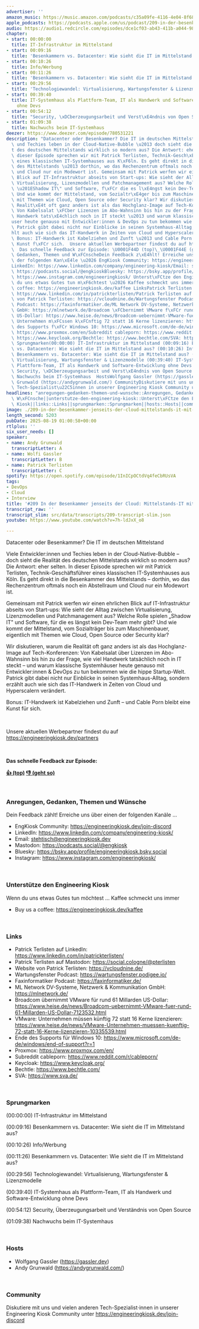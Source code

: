 ```yaml
---
advertiser: ''
amazon_music: https://music.amazon.com/podcasts/c35a09fe-4116-4e04-8f68-77d61b112e46/episodes/3aed3ce2-0873-49f7-9091-5fd935f57bb8/engineering-kiosk-209-in-der-besenkammer-jenseits-der-cloud-mittelstands-it-mit-patrick-terlisten
apple_podcasts: https://podcasts.apple.com/us/podcast/209-in-der-besenkammer-jenseits-der-cloud-mittelstands/id1603082924?i=1000722584740&uo=4
audio: https://audio1.redcircle.com/episodes/dce1cf03-ab43-411b-a044-989f52c704d3/stream.mp3
chapter:
- start: 00:00:00
  title: IT-Infrastruktur im Mittelstand
- start: 00:09:16
  title: 'Besenkammern vs. Datacenter: Wie sieht die IT im Mittelstand aus?'
- start: 00:10:26
  title: Info/Werbung
- start: 00:11:26
  title: 'Besenkammern vs. Datacenter: Wie sieht die IT im Mittelstand aus?'
- start: 00:29:56
  title: 'Technologiewandel: Virtualisierung, Wartungsfenster & Lizenzmodelle'
- start: 00:39:40
  title: IT-Systemhaus als Plattform-Team, IT als Handwerk und Software-Entwicklung
    ohne Devs
- start: 00:54:12
  title: "Security, \xDCberzeugungsarbeit und Verst\xE4ndnis von Open Source"
- start: 01:09:38
  title: Nachwuchs beim IT-Systemhaus
deezer: https://www.deezer.com/episode/780531221
description: "Datacenter oder Besenkammer? Die IT im deutschen Mittelstand Viele Entwickler:innen\
  \ und Techies leben in der Cloud-Native-Bubble \u2013 doch sieht die Realit\xE4\
  t des deutschen Mittelstands wirklich so modern aus? Die Antwort: eher selten. In\
  \ dieser Episode sprechen wir mit Patrick Terlisten, Technik-Gesch\xE4ftsf\xFChrer\
  \ eines klassischen IT-Systemhauses aus K\xF6ln. Es geht direkt in die Besenkammer\
  \ des Mittelstands \u2013 dorthin, wo das Rechenzentrum oftmals noch ein Abstellraum\
  \ und Cloud nur ein Modewort ist. Gemeinsam mit Patrick werfen wir einen ehrlichen\
  \ Blick auf IT-Infrastruktur abseits von Start-ups: Wie sieht der Alltag zwischen\
  \ Virtualisierung, Lizenzmodellen und Patchmanagement aus? Welche Rolle spielen\
  \ \u201EShadow IT\" und Software, f\xFCr die es l\xE4ngst kein Dev-Team mehr gibt?\
  \ Und wie kommt der Mittelstand, vom Sozialtr\xE4ger bis zum Maschinenbauer, eigentlich\
  \ mit Themen wie Cloud, Open Source oder Security klar? Wir diskutieren, warum die\
  \ Realit\xE4t oft ganz anders ist als das Hochglanz-Image auf Tech-Konferenzen:\
  \ Von Kabelsalat \xFCber Lizenzen im Abo-Wahnsinn bis hin zu der Frage, wie viel\
  \ Handwerk tats\xE4chlich noch in IT steckt \u2013 und warum klassische Systemh\xE4\
  user heute genauso mit Entwickler:innen & DevOps zu tun bekommen wie die hippe Startup-Welt.\
  \ Patrick gibt dabei nicht nur Einblicke in seinen Systemhaus-Alltag, sondern erz\xE4\
  hlt auch wie sich das IT-Handwerk in Zeiten von Cloud und Hyperscalern ver\xE4ndert.\
  \ Bonus: IT-Handwerk ist Kabelziehen und Zunft \u2013 und Cable Porn bleibt eine\
  \ Kunst f\xFCr sich.  Unsere aktuellen Werbepartner findest du auf https://engineeringkiosk.dev/partners\
  \  Das schnelle Feedback zur Episode: \U0001F44D (top)\_\U0001F44E (geht so)  Anregungen,\
  \ Gedanken, Themen und W\xFCnscheDein Feedback z\xE4hlt! Erreiche uns \xFCber einen\
  \ der folgenden Kan\xE4le \u2026 EngKiosk Community: https://engineeringkiosk.dev/join-discord\_\
  LinkedIn: https://www.linkedin.com/company/engineering-kiosk/Email: stehtisch@engineeringkiosk.devMastodon:\
  \ https://podcasts.social/@engkioskBluesky: https://bsky.app/profile/engineeringkiosk.bsky.socialInstagram:\
  \ https://www.instagram.com/engineeringkiosk/ Unterst\xFCtze den Engineering KioskWenn\
  \ du uns etwas Gutes tun m\xF6chtest \u2026 Kaffee schmeckt uns immer\_ Buy us a\
  \ coffee: https://engineeringkiosk.dev/kaffee LinksPatrick Terlisten auf LinkedIn:\
  \ https://www.linkedin.com/in/patrickterlisten/Patrick Terlisten auf Mastodon: https://social.cologne/@pterlistenWebsite\
  \ von Patrick Terlisten: https://vcloudnine.de/Wartungsfenster Podcast: https://wartungsfenster.podigee.io/Faxinformatiker\
  \ Podcast: https://faxinformatiker.de/ML Network DV-Systeme, Netzwerk & Kommunikation\
  \ GmbH: https://mlnetwork.de/Broadcom \xFCbernimmt VMware f\xFCr rund 61 Millarden\
  \ US-Dollar: https://www.heise.de/news/Broadcom-uebernimmt-VMware-fuer-rund-61-Millarden-US-Dollar-7123532.htmlVMware:\
  \ Unternehmen m\xFCssen k\xFCnftig 72 statt 16 Kerne lizenzieren: https://www.heise.de/news/VMware-Unternehmen-muessen-kuenftig-72-statt-16-Kerne-lizenzieren-10335539.htmlEnde\
  \ des Supports f\xFCr Windows 10: https://www.microsoft.com/de-de/windows/end-of-support?r=1Proxmox:\
  \ https://www.proxmox.com/en/Subreddit cableporn: https://www.reddit.com/r/cableporn/Keycloak:\
  \ https://www.keycloak.org/Bechtle: https://www.bechtle.com/SVA: https://www.sva.de/\
  \ Sprungmarken(00:00:00) IT-Infrastruktur im Mittelstand (00:09:16) Besenkammern\
  \ vs. Datacenter: Wie sieht die IT im Mittelstand aus? (00:10:26) Info/Werbung (00:11:26)\
  \ Besenkammern vs. Datacenter: Wie sieht die IT im Mittelstand aus? (00:29:56) Technologiewandel:\
  \ Virtualisierung, Wartungsfenster & Lizenzmodelle (00:39:40) IT-Systemhaus als\
  \ Plattform-Team, IT als Handwerk und Software-Entwicklung ohne Devs (00:54:12)\
  \ Security, \xDCberzeugungsarbeit und Verst\xE4ndnis von Open Source (01:09:38)\
  \ Nachwuchs beim IT-Systemhaus  HostsWolfgang Gassler (https://gassler.dev)\_Andy\
  \ Grunwald (https://andygrunwald.com/) CommunityDiskutiere mit uns und vielen anderen\
  \ Tech-Spezialist\u22C5innen in unserer Engineering Kiosk Community unter https://engineeringkiosk.dev/join-discord"
headlines: "anregungen-gedanken-themen-und-wunsche::Anregungen, Gedanken, Themen und\
  \ W\xFCnsche||unterstutze-den-engineering-kiosk::Unterst\xFCtze den Engineering\
  \ Kiosk||links::Links||sprungmarken::Sprungmarken||hosts::Hosts||community::Community"
image: ./209-in-der-besenkammer-jenseits-der-cloud-mittelstands-it-mit-patrick-terlisten.jpg
length_second: 5203
pubDate: 2025-08-19 01:00:58+00:00
rtlplus: ''
six_user_needs: []
speaker:
- name: Andy Grunwald
  transcriptLetter: A
- name: Wolfi Gassler
  transcriptLetter: B
- name: Patrick Terlisten
  transcriptLetter: C
spotify: https://open.spotify.com/episode/1InICpOCtdVq4feCbRUsVA
tags:
- DevOps
- Cloud
- Interview
title: '#209 In der Besenkammer jenseits der Cloud: Mittelstands-IT mit Patrick Terlisten'
transcript_raw: ''
transcript_slim: src/data/transcripts/209-transcript-slim.json
youtube: https://www.youtube.com/watch?v=7h-ldJxX_o8

---
```

<p>Datacenter oder Besenkammer? Die IT im deutschen Mittelstand</p><p>Viele Entwickler:innen und Techies leben in der Cloud-Native-Bubble – doch sieht die Realität des deutschen Mittelstands wirklich so modern aus? Die Antwort: eher selten. In dieser Episode sprechen wir mit Patrick Terlisten, Technik-Geschäftsführer eines klassischen IT-Systemhauses aus Köln. Es geht direkt in die Besenkammer des Mittelstands – dorthin, wo das Rechenzentrum oftmals noch ein Abstellraum und Cloud nur ein Modewort ist.</p><p>Gemeinsam mit Patrick werfen wir einen ehrlichen Blick auf IT-Infrastruktur abseits von Start-ups: Wie sieht der Alltag zwischen Virtualisierung, Lizenzmodellen und Patchmanagement aus? Welche Rolle spielen „Shadow IT&#34; und Software, für die es längst kein Dev-Team mehr gibt? Und wie kommt der Mittelstand, vom Sozialträger bis zum Maschinenbauer, eigentlich mit Themen wie Cloud, Open Source oder Security klar?</p><p>Wir diskutieren, warum die Realität oft ganz anders ist als das Hochglanz-Image auf Tech-Konferenzen: Von Kabelsalat über Lizenzen im Abo-Wahnsinn bis hin zu der Frage, wie viel Handwerk tatsächlich noch in IT steckt – und warum klassische Systemhäuser heute genauso mit Entwickler:innen &amp; DevOps zu tun bekommen wie die hippe Startup-Welt. Patrick gibt dabei nicht nur Einblicke in seinen Systemhaus-Alltag, sondern erzählt auch wie sich das IT-Handwerk in Zeiten von Cloud und Hyperscalern verändert.</p><p>Bonus: IT-Handwerk ist Kabelziehen und Zunft – und Cable Porn bleibt eine Kunst für sich.</p><p><br></p><p>Unsere aktuellen Werbepartner findest du auf <a href="https://engineeringkiosk.dev/partners">https://engineeringkiosk.dev/partners</a></p><p><br></p><p><strong>Das schnelle Feedback zur Episode:</strong></p><p><a href="https://api.openpodcast.dev/feedback/209/upvote" rel="nofollow"><strong>👍 (top)</strong></a><strong> </strong><a href="https://api.openpodcast.dev/feedback/209/downvote" rel="nofollow"><strong>👎 (geht so)</strong></a></p><p><br></p><h3 id="anregungen-gedanken-themen-und-wunsche">Anregungen, Gedanken, Themen und Wünsche</h3><p>Dein Feedback zählt! Erreiche uns über einen der folgenden Kanäle …</p><ul><li>EngKiosk Community: <a href="https://engineeringkiosk.dev/join-discord">https://engineeringkiosk.dev/join-discord</a> </li><li>LinkedIn: <a href="https://www.linkedin.com/company/engineering-kiosk/" rel="nofollow">https://www.linkedin.com/company/engineering-kiosk/</a></li><li>Email: <a href="mailto:stehtisch@engineeringkiosk.dev" rel="nofollow">stehtisch@engineeringkiosk.dev</a></li><li>Mastodon: <a href="https://podcasts.social/@engkiosk" rel="nofollow">https://podcasts.social/@engkiosk</a></li><li>Bluesky: <a href="https://bsky.app/profile/engineeringkiosk.bsky.social" rel="nofollow">https://bsky.app/profile/engineeringkiosk.bsky.social</a></li><li>Instagram: <a href="https://www.instagram.com/engineeringkiosk/" rel="nofollow">https://www.instagram.com/engineeringkiosk/</a></li></ul><p><br></p><h3 id="unterstutze-den-engineering-kiosk">Unterstütze den Engineering Kiosk</h3><p>Wenn du uns etwas Gutes tun möchtest … Kaffee schmeckt uns immer </p><ul><li>Buy us a coffee: <a href="https://engineeringkiosk.dev/kaffee">https://engineeringkiosk.dev/kaffee</a></li></ul><p><br></p><h3 id="links">Links</h3><ul><li>Patrick Terlisten auf LinkedIn: <a href="https://www.linkedin.com/in/patrickterlisten/" rel="nofollow">https://www.linkedin.com/in/patrickterlisten/</a></li><li>Patrick Terlisten auf Mastodon: <a href="https://social.cologne/@pterlisten" rel="nofollow">https://social.cologne/@pterlisten</a></li><li>Website von Patrick Terlisten: <a href="https://vcloudnine.de/" rel="nofollow">https://vcloudnine.de/</a></li><li>Wartungsfenster Podcast: <a href="https://wartungsfenster.podigee.io/" rel="nofollow">https://wartungsfenster.podigee.io/</a></li><li>Faxinformatiker Podcast: <a href="https://faxinformatiker.de/" rel="nofollow">https://faxinformatiker.de/</a></li><li>ML Network DV-Systeme, Netzwerk &amp; Kommunikation GmbH: <a href="https://mlnetwork.de/" rel="nofollow">https://mlnetwork.de/</a></li><li>Broadcom übernimmt VMware für rund 61 Millarden US-Dollar: <a href="https://www.heise.de/news/Broadcom-uebernimmt-VMware-fuer-rund-61-Millarden-US-Dollar-7123532.html" rel="nofollow">https://www.heise.de/news/Broadcom-uebernimmt-VMware-fuer-rund-61-Millarden-US-Dollar-7123532.html</a></li><li>VMware: Unternehmen müssen künftig 72 statt 16 Kerne lizenzieren: <a href="https://www.heise.de/news/VMware-Unternehmen-muessen-kuenftig-72-statt-16-Kerne-lizenzieren-10335539.html" rel="nofollow">https://www.heise.de/news/VMware-Unternehmen-muessen-kuenftig-72-statt-16-Kerne-lizenzieren-10335539.html</a></li><li>Ende des Supports für Windows 10: <a href="https://www.microsoft.com/de-de/windows/end-of-support?r=1" rel="nofollow">https://www.microsoft.com/de-de/windows/end-of-support?r=1</a></li><li>Proxmox: <a href="https://www.proxmox.com/en/" rel="nofollow">https://www.proxmox.com/en/</a></li><li>Subreddit cableporn: <a href="https://www.reddit.com/r/cableporn/" rel="nofollow">https://www.reddit.com/r/cableporn/</a></li><li>Keycloak: <a href="https://www.keycloak.org/" rel="nofollow">https://www.keycloak.org/</a></li><li>Bechtle: <a href="https://www.bechtle.com/" rel="nofollow">https://www.bechtle.com/</a></li><li>SVA: <a href="https://www.sva.de/" rel="nofollow">https://www.sva.de/</a></li></ul><p><br></p><h3 id="sprungmarken">Sprungmarken</h3><p>(00:00:00) IT-Infrastruktur im Mittelstand</p><p>(00:09:16) Besenkammern vs. Datacenter: Wie sieht die IT im Mittelstand aus?</p><p>(00:10:26) Info/Werbung</p><p>(00:11:26) Besenkammern vs. Datacenter: Wie sieht die IT im Mittelstand aus?</p><p>(00:29:56) Technologiewandel: Virtualisierung, Wartungsfenster &amp; Lizenzmodelle</p><p>(00:39:40) IT-Systemhaus als Plattform-Team, IT als Handwerk und Software-Entwicklung ohne Devs</p><p>(00:54:12) Security, Überzeugungsarbeit und Verständnis von Open Source</p><p>(01:09:38) Nachwuchs beim IT-Systemhaus</p><p><br></p><h3 id="hosts">Hosts</h3><ul><li>Wolfgang Gassler (<a href="https://gassler.dev" rel="nofollow">https://gassler.dev</a>) </li><li>Andy Grunwald (<a href="https://andygrunwald.com/" rel="nofollow">https://andygrunwald.com/</a>)</li></ul><p><br></p><h3 id="community">Community</h3><p>Diskutiere mit uns und vielen anderen Tech-Spezialist⋅innen in unserer Engineering Kiosk Community unter <a href="https://engineeringkiosk.dev/join-discord">https://engineeringkiosk.dev/join-discord</a></p>